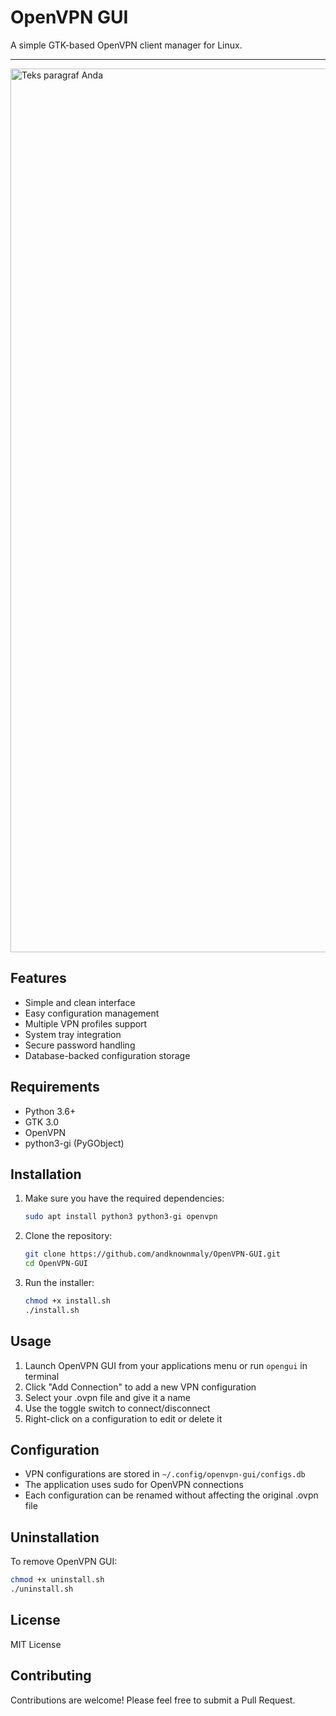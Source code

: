 # OpenVPN GUI

A simple GTK-based OpenVPN client manager for Linux.

---
<img width="2000" height="1414" alt="Teks paragraf Anda" src="https://github.com/user-attachments/assets/77d3e376-81fc-49c6-94b0-b28479ce20ed" />


## Features

- Simple and clean interface
- Easy configuration management
- Multiple VPN profiles support
- System tray integration
- Secure password handling
- Database-backed configuration storage

## Requirements

- Python 3.6+
- GTK 3.0
- OpenVPN
- python3-gi (PyGObject)

## Installation

1. Make sure you have the required dependencies:
   ```bash
   sudo apt install python3 python3-gi openvpn
   ```

2. Clone the repository:
   ```bash
   git clone https://github.com/andknownmaly/OpenVPN-GUI.git
   cd OpenVPN-GUI
   ```

3. Run the installer:
   ```bash
   chmod +x install.sh
   ./install.sh
   ```

## Usage

1. Launch OpenVPN GUI from your applications menu or run `opengui` in terminal
2. Click "Add Connection" to add a new VPN configuration
3. Select your .ovpn file and give it a name
4. Use the toggle switch to connect/disconnect
5. Right-click on a configuration to edit or delete it

## Configuration

- VPN configurations are stored in `~/.config/openvpn-gui/configs.db`
- The application uses sudo for OpenVPN connections
- Each configuration can be renamed without affecting the original .ovpn file

## Uninstallation

To remove OpenVPN GUI:

```bash
chmod +x uninstall.sh
./uninstall.sh
```

## License

MIT License

## Contributing

Contributions are welcome! Please feel free to submit a Pull Request.


